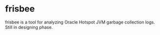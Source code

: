 # frisbee

frisbee is a tool for analyzing Oracle Hotspot JVM garbage collection logs.
Still in designing phase.
